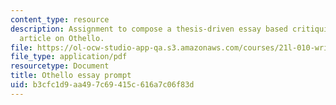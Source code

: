 ```yaml
---
content_type: resource
description: Assignment to compose a thesis-driven essay based critiquing a scholarly
  article on Othello.
file: https://ol-ocw-studio-app-qa.s3.amazonaws.com/courses/21l-010-writing-with-shakespeare-fall-2010/b3cfc1d9aa497c69415c616a7c06f83d_MIT21L_010F10_assn03.pdf
file_type: application/pdf
resourcetype: Document
title: Othello essay prompt
uid: b3cfc1d9-aa49-7c69-415c-616a7c06f83d
---
```

